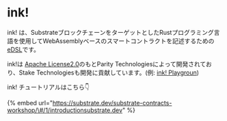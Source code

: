 # ink!

ink! は、SubstrateブロックチェーンをターゲットとしたRustプログラミング言語を使用してWebAssemblyベースのスマートコントラクトを記述するための [eDSL](https://wiki.haskell.org/Embedded_domain_specific_language)です。

ink!は [Apache License2.0](https://github.com/paritytech/ink/blob/master/LICENSE)のもとParity Technologiesによって開発されており、Stake Technologiesも開発に貢献しています。\(例:  [ink! Playgroun](https://ink-playground.com/)\)

ink! チュートリアルはこちら👇

{% embed url="https://substrate.dev/substrate-contracts-workshop/\#/1/introductionsubstrate.dev" %}



